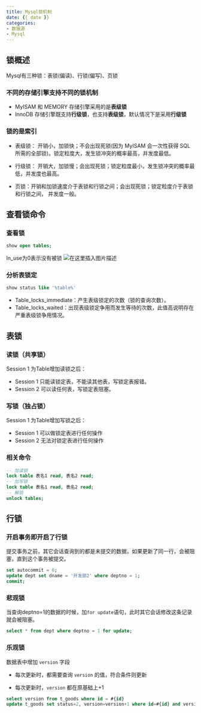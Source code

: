 ```yaml
---
title: Mysql锁机制
date: {{ date }}
categories:
- 数据源
- Mysql
---
```


## 锁概述

Mysql有三种锁：表锁(偏读)、行锁(偏写)、页锁

### 不同的存储引擎支持不同的锁机制

- MyISAM 和 MEMORY 存储引擎采用的是**表级锁**
- InnoDB 存储引擎既支持**行级锁**，也支持**表级锁**，默认情况下是采用**行级锁**

### 锁的是索引

- 表级锁： 开销小，加锁快；不会出现死锁(因为 MyISAM 会一次性获得 SQL 所需的全部锁)。锁定粒度大，发生锁冲突的概率最高，并发度最低。 

- 行级锁： 开销大，加锁慢；会出现死锁；锁定粒度最小，发生锁冲突的概率最低，并发度也最高。 

- 页锁：开销和加锁速度介于表锁和行锁之间；会出现死锁；锁定粒度介于表锁和行锁之间， 并发度一般。

## 查看锁命令

### 查看锁

```sql
show open tables;
```
In_use为0表示没有被锁
![在这里插入图片描述](https://img-blog.csdnimg.cn/20200201080542825.png)

### 分析表锁定
```sql
show status like '%table%'
```
- Table_locks_immediate：产生表级锁定的次数（锁的查询次数）。
- Table_locks_waited：出现表级锁定争用而发生等待的次数，此值高说明存在严重表级锁争用情况。
## 表锁
### 读锁（共享锁）
Session 1 为Table增加读锁之后：
- Session 1 只能读锁定表，不能读其他表，写锁定表报错。
- Session 2 可以读任何表，写锁定表阻塞。
### 写锁（独占锁）
Session 1 为Table增加写锁之后：
- Session 1 可以做锁定表进行任何操作
- Session 2 无法对锁定表进行任何操作
### 相关命令
```sql
-- 加读锁
lock table 表名1 read, 表名2 read;
-- 加写锁
lock table 表名1 read, 表名2 read;
-- 解锁
unlock tables;
```
## 行锁
### 开启事务即开启了行锁
提交事务之前，其它会话查询到的都是未提交的数据，如果更新了同一行，会被阻塞，直到这个事务被提交。
```sql
set autocommit = 0;
update dept set dname = '开发部2' where deptno = 1; 
commit;
```
### 悲观锁
当查询deptno=1的数据的时候，加`for update`语句，此时其它会话修改这条记录就会被阻塞。
```sql
select * from dept where deptno = 1 for update;
```

### 乐观锁

数据表中增加 `version` 字段

- 每次更新时，都需要查询 `version` 的值，符合条件则更新

- 每次更新时，`version` 都在原基础上+1

```sql
select version from t_goods where id = #{id}
update t_goods set status=2, version=version+1 where id=#{id} and version=#{version};  
```

